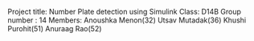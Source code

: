 Project title: Number Plate detection using Simulink
Class: D14B
Group number : 14
Members:
Anoushka Menon(32)
Utsav Mutadak(36)
Khushi Purohit(51)
Anuraag Rao(52)
